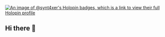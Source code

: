 [![An image of @synt4xer's Holopin badges, which is a link to view their full Holopin profile](https://holopin.me/synt4xer)](https://holopin.io/@synt4xer)

## Hi there 👋

<!--
**synt4xer/synt4xer** is a ✨ _special_ ✨ repository because its `README.md` (this file) appears on your GitHub profile.

Here are some ideas to get you started:

- 🔭 I’m currently working on ...
- 🌱 I’m currently learning ...
- 👯 I’m looking to collaborate on ...
- 🤔 I’m looking for help with ...
- 💬 Ask me about ...
- 📫 How to reach me: ...
- 😄 Pronouns: ...
- ⚡ Fun fact: ...
-->

